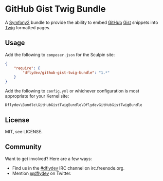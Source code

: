 GitHub Gist Twig Bundle
=======================

A [Symfony2](http://symfony.com) bundle to provide the ability to
embed [GitHub](http://github.com) [Gist](http://gist.github.com)
snippets into [Twig](http://twig.sensiolabs.org/) formatted pages.


Usage
-----

Add the following to `composer.json` for the Sculpin site:

```json
{
    "require": {
        "dflydev/github-gist-twig-bundle": "1.*"
    }
}
```

Add the following to `config.yml` or whichever configuration
is most appropriate for your Kernel site:

    Dflydev\Bundle\GitHubGistTwigBundle\DflydevGitHubGistTwigBundle


License
-------

MIT, see LICENSE.


Community
---------

Want to get involved? Here are a few ways:

* Find us in the [#dflydev](irc://irc.freenode.org/dflydev) IRC
  channel on irc.freenode.org.
* Mention [@dflydev](http://twitter.com/dflydev) on Twitter.
